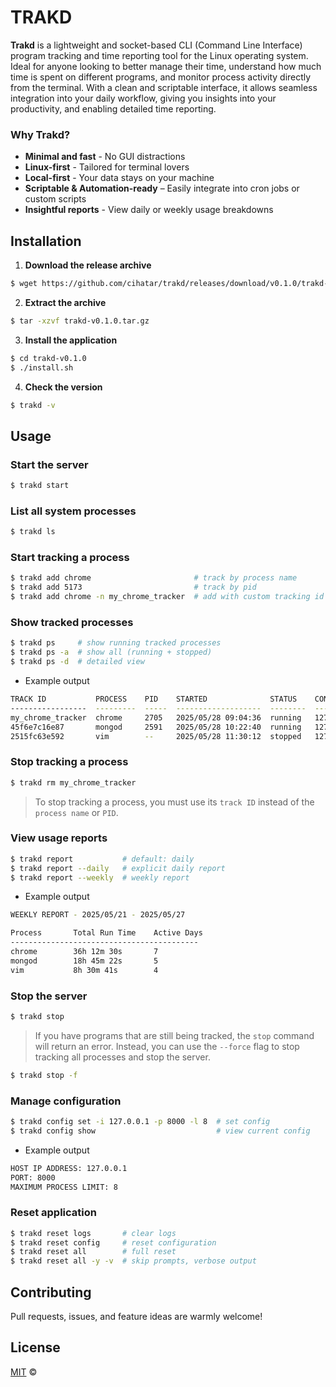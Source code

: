 # TRAKD
**Trakd** is a lightweight and socket-based CLI (Command Line Interface) program tracking and time reporting tool for the Linux operating system. Ideal for anyone looking to better manage their time, understand how much time is spent on different programs, and monitor process activity directly from the terminal. With a clean and scriptable interface, it allows seamless integration into your daily workflow, giving you insights into your productivity, and enabling detailed time reporting.

### Why Trakd?
* **Minimal and fast** - No GUI distractions
* **Linux-first** - Tailored for terminal lovers
* **Local-first** - Your data stays on your machine
* **Scriptable & Automation-ready** – Easily integrate into cron jobs or custom scripts
* **Insightful reports** - View daily or weekly usage breakdowns

## Installation
1. **Download the release archive**
```sh
$ wget https://github.com/cihatar/trakd/releases/download/v0.1.0/trakd-v0.1.0.tar.gz
```

2. **Extract the archive**
```sh
$ tar -xzvf trakd-v0.1.0.tar.gz
```

3. **Install the application**
```sh
$ cd trakd-v0.1.0
$ ./install.sh
```

4. **Check the version**
```sh
$ trakd -v
```

## Usage
### Start the server
```sh
$ trakd start
```

### List all system processes
```sh
$ trakd ls
```

### Start tracking a process
```sh
$ trakd add chrome                       # track by process name
$ trakd add 5173                         # track by pid
$ trakd add chrome -n my_chrome_tracker  # add with custom tracking id
```

### Show tracked processes
```sh
$ trakd ps     # show running tracked processes
$ trakd ps -a  # show all (running + stopped)
$ trakd ps -d  # detailed view
```
* Example output
```sh
TRACK ID           PROCESS    PID    STARTED              STATUS    CONNECTION
-----------------  ---------  -----  -------------------  --------  ---------------
my_chrome_tracker  chrome     2705   2025/05/28 09:04:36  running   127.0.0.1/47602
45f6e7c16e87       mongod     2591   2025/05/28 10:22:40  running   127.0.0.1/47612
2515fc63e592       vim        --     2025/05/28 11:30:12  stopped   127.0.0.1/47618
```

### Stop tracking a process
```sh
$ trakd rm my_chrome_tracker
```
> To stop tracking a process, you must use its `track ID` instead of the `process name` or `PID`.

### View usage reports 
```sh
$ trakd report           # default: daily
$ trakd report --daily   # explicit daily report
$ trakd report --weekly  # weekly report
```

* Example output
```sh
WEEKLY REPORT - 2025/05/21 - 2025/05/27

Process       Total Run Time    Active Days
------------------------------------------
chrome        36h 12m 30s       7
mongod        18h 45m 22s       5
vim           8h 30m 41s        4
```

### Stop the server
```sh
$ trakd stop
```
> If you have programs that are still being tracked, the `stop` command will return an error. Instead, you can use the `--force` flag to stop tracking all processes and stop the server.
```sh
$ trakd stop -f 
```

### Manage configuration
```sh
$ trakd config set -i 127.0.0.1 -p 8000 -l 8  # set config
$ trakd config show                           # view current config
```

* Example output
```sh
HOST IP ADDRESS: 127.0.0.1
PORT: 8000
MAXIMUM PROCESS LIMIT: 8
```

### Reset application
```sh
$ trakd reset logs       # clear logs
$ trakd reset config     # reset configuration
$ trakd reset all        # full reset
$ trakd reset all -y -v  # skip prompts, verbose output
```

## Contributing
Pull requests, issues, and feature ideas are warmly welcome!

## License
[MIT](LICENSE) ©